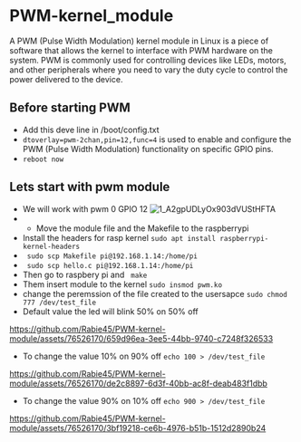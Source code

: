 # PWM-kernel_module
A PWM (Pulse Width Modulation) kernel module in Linux is a piece of software that allows the kernel to interface with PWM hardware on the system. PWM is commonly used for controlling devices like LEDs, motors, and other peripherals where you need to vary the duty cycle to control the power delivered to the device. 

## Before starting PWM
 - Add this deve line in /boot/config.txt 
 - ``` dtoverlay=pwm-2chan,pin=12,func=4 ``` is used to enable and configure the PWM (Pulse Width Modulation) functionality on specific GPIO pins. 
 - ``` reboot now ```

## Lets start with pwm module 
 - We will work with pwm 0  GPIO 12 ![1_A2gpUDLyOx903dVUStHFTA](https://github.com/Rabie45/PWM-kernel-module/assets/76526170/e25d30b7-d5db-453c-8b7a-650a77f579d6)
 - - Move the module file and the Makefile to the raspberrypi
 - Install the headers for rasp kernel ```sudo apt install raspberrypi-kernel-headers```
 - ``` sudo scp Makefile pi@192.168.1.14:/home/pi```
 - ``` sudo scp hello.c pi@192.168.1.14:/home/pi```
 - Then go to raspbery pi and ``` make```
 - Them insert module to the kernel ```sudo insmod pwm.ko```
 - change the peremssion of the file created to the usersapce ```sudo chmod 777 /dev/test_file```
 - Default value the led will blink 50% on 50% off

https://github.com/Rabie45/PWM-kernel-module/assets/76526170/659d96ea-3ee5-44bb-9740-c7248f326533

 - To change the value 10% on 90% off ```echo 100 > /dev/test_file```

https://github.com/Rabie45/PWM-kernel-module/assets/76526170/de2c8897-6d3f-40bb-ac8f-deab483f1dbb

 - To change the value 90% on 10% off ```echo 900 > /dev/test_file ```
   
https://github.com/Rabie45/PWM-kernel-module/assets/76526170/3bf19218-ce6b-4976-b51b-1512d2890b24


